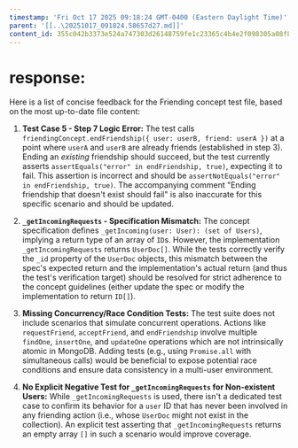 ```yaml
---
timestamp: 'Fri Oct 17 2025 09:18:24 GMT-0400 (Eastern Daylight Time)'
parent: '[[..\20251017_091824.58657d27.md]]'
content_id: 355c042b3373e524a747303d26148759fe1c23365c4b4e2f098305a08f84f531
---
```


# response:

Here is a list of concise feedback for the Friending concept test file, based on the most up-to-date file content:

1. **Test Case 5 - Step 7 Logic Error:** The test calls `friendingConcept.endFriendship({ user: userB, friend: userA })` at a point where `userA` and `userB` are already friends (established in step 3). Ending an *existing* friendship should succeed, but the test currently asserts `assertEquals("error" in endFriendship, true)`, expecting it to fail. This assertion is incorrect and should be `assertNotEquals("error" in endFriendship, true)`. The accompanying comment "Ending friendship that doesn't exist should fail" is also inaccurate for this specific scenario and should be updated.

2. **`_getIncomingRequests` - Specification Mismatch:** The concept specification defines `_getIncoming(user: User): (set of Users)`, implying a return type of an array of `ID`s. However, the implementation `_getIncomingRequests` returns `UserDoc[]`. While the tests correctly verify the `_id` property of the `UserDoc` objects, this mismatch between the spec's expected return and the implementation's actual return (and thus the test's verification target) should be resolved for strict adherence to the concept guidelines (either update the spec or modify the implementation to return `ID[]`).

3. **Missing Concurrency/Race Condition Tests:** The test suite does not include scenarios that simulate concurrent operations. Actions like `requestFriend`, `acceptFriend`, and `endFriendship` involve multiple `findOne`, `insertOne`, and `updateOne` operations which are not intrinsically atomic in MongoDB. Adding tests (e.g., using `Promise.all` with simultaneous calls) would be beneficial to expose potential race conditions and ensure data consistency in a multi-user environment.

4. **No Explicit Negative Test for `_getIncomingRequests` for Non-existent Users:** While `_getIncomingRequests` is used, there isn't a dedicated test case to confirm its behavior for a `user` ID that has never been involved in any friending action (i.e., whose `UserDoc` might not exist in the collection). An explicit test asserting that `_getIncomingRequests` returns an empty array `[]` in such a scenario would improve coverage.

